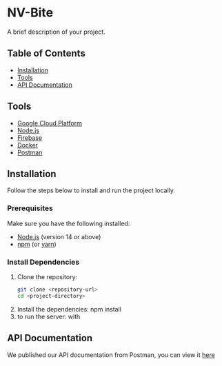 # NV-Bite

A brief description of your project.

## Table of Contents
- [Installation](#installation)
- [Tools](#tools)
- [API Documentation](#api)

## Tools
- [Google Cloud Platform](https://cloud.google.com/)
- [Node.js](https://nodejs.org/en) 
- [Firebase](https://firebase.google.com/)
- [Docker](https://www.docker.com/)
- [Postman](https://www.postman.com/)


## Installation

Follow the steps below to install and run the project locally.

### Prerequisites

Make sure you have the following installed:
- [Node.js](https://nodejs.org/) (version 14 or above)
- [npm](https://www.npmjs.com/) (or [yarn](https://yarnpkg.com/))

### Install Dependencies

1. Clone the repository:
   ```bash
   git clone <repository-url>
   cd <project-directory>

2. Install the dependencies:
    npm install
3. to run the server:
    with

## API Documentation
We published our API documentation from Postman, you can view it [here](https://documenter.getpostman.com/view/39512380/2sAYHwL5qp)
